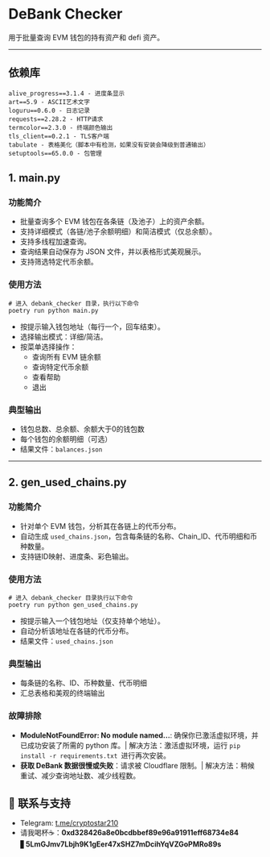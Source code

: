 # DeBank Checker

用于批量查询 EVM 钱包的持有资产和 defi 资产。

---
## 依赖库

```
alive_progress==3.1.4 - 进度条显示
art==5.9 - ASCII艺术文字
loguru==0.6.0 - 日志记录
requests==2.28.2 - HTTP请求
termcolor==2.3.0 - 终端颜色输出
tls_client==0.2.1 - TLS客户端
tabulate - 表格美化（脚本中有检测，如果没有安装会降级到普通输出）
setuptools==65.0.0 - 包管理
```

## 1. main.py

### 功能简介
- 批量查询多个 EVM 钱包在各条链（及池子）上的资产余额。
- 支持详细模式（各链/池子余额明细）和简洁模式（仅总余额）。
- 支持多线程加速查询。
- 查询结果自动保存为 JSON 文件，并以表格形式美观展示。
- 支持筛选特定代币余额。

### 使用方法

```
# 进入 debank_checker 目录，执行以下命令
poetry run python main.py
```

- 按提示输入钱包地址（每行一个，回车结束）。
- 选择输出模式：详细/简洁。
- 按菜单选择操作：
  - 查询所有 EVM 链余额
  - 查询特定代币余额
  - 查看帮助
  - 退出

### 典型输出
- 钱包总数、总余额、余额大于0的钱包数
- 每个钱包的余额明细（可选）
- 结果文件：`balances.json`

---

## 2. gen_used_chains.py

### 功能简介
- 针对单个 EVM 钱包，分析其在各链上的代币分布。
- 自动生成 `used_chains.json`，包含每条链的名称、Chain_ID、代币明细和币种数量。
- 支持链ID映射、进度条、彩色输出。

### 使用方法

```
# 进入 debank_checker 目录执行以下命令
poetry run python gen_used_chains.py
```

- 按提示输入一个钱包地址（仅支持单个地址）。
- 自动分析该地址在各链的代币分布。
- 结果文件：`used_chains.json`

### 典型输出
- 每条链的名称、ID、币种数量、代币明细
- 汇总表格和美观的终端输出

### 故障排除
- **ModuleNotFoundError: No module named...**: 确保你已激活虚拟环境，并已成功安装了所需的 python 库。| 解决方法：激活虚拟环境，运行 `pip install -r requirements.txt `进行再次安装。
- **获取 DeBank 数据很慢或失败**：请求被 Cloudflare 限制。| 解决方法：稍候重试、减少查询地址数、减少线程数。

## 💬 联系与支持
- Telegram: [t.me/cryptostar210](https://t.me/cryptostar210)
- 请我喝杯☕：**0xd328426a8e0bcdbbef89e96a91911eff68734e84** ▋**5LmGJmv7Lbjh9K1gEer47xSHZ7mDcihYqVZGoPMRo89s**